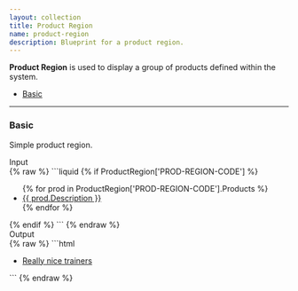 ```yaml
---
layout: collection
title: Product Region
name: product-region
description: Blueprint for a product region.
---
```


**Product Region** is used to display a group of products defined within the system.

* [Basic](#basic)

---

<a name="basic"></a>
### Basic
Simple product region.

<div class="example-title">Input</div>
{% raw %}
```liquid
<!-- Check the product region exists -->
{% if ProductRegion['PROD-REGION-CODE'] %}
	<ul>
	<!-- Create a loop for all of the products -->
	{% for prod in ProductRegion['PROD-REGION-CODE'].Products %}
		<!-- Output a link and the description for each product -->
		<li><a href="{{ prod.NavigateUrl }}">{{ prod.Description }}</a></li>
	{% endfor %}
	</ul>
{% endif %}
```
{% endraw %}

<div class="example-title">Output</div>
{% raw %}
```html
<ul>
	<li><a href="/footwear/really-nice-trainers">Really nice trainers</a></li>
</ul>
```
{% endraw %}
